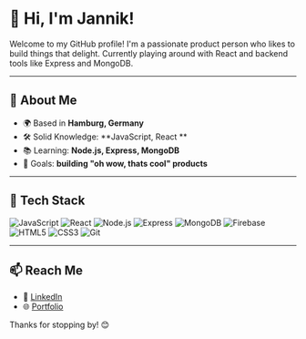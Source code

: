 # 👋 Hi, I'm Jannik!

Welcome to my GitHub profile! I'm a passionate product person who likes to build things that delight. Currently playing around with React and backend tools like Express and MongoDB. 

---

## 🚀 About Me

- 🌍 Based in **Hamburg, Germany**
- 🛠 Solid Knowledge: **JavaScript, React **
- 📚 Learning: **Node.js, Express, MongoDB**
- 🎯 Goals: **building "oh wow, thats cool" products**


---

## 🧰 Tech Stack

![JavaScript](https://img.shields.io/badge/JavaScript-474747?style=flat&logo=javascript&logoColor=F7DF1E)
![React](https://img.shields.io/badge/React-505050?style=flat&logo=react&logoColor=61DAFB)
![Node.js](https://img.shields.io/badge/Node.js-474747?style=flat&logo=node.js&logoColor=339933)
![Express](https://img.shields.io/badge/Express-505050?style=flat&logo=express&logoColor=white)
![MongoDB](https://img.shields.io/badge/MongoDB-474747?style=flat&logo=mongodb&logoColor=47A248)
![Firebase](https://img.shields.io/badge/Supabase-505050?style=flat&logo=firebase&logoColor=FFCA28)
![HTML5](https://img.shields.io/badge/HTML5-474747?style=flat&logo=html5&logoColor=E34F26)
![CSS3](https://img.shields.io/badge/CSS3-505050?style=flat&logo=css3&logoColor=1572B6)
![Git](https://img.shields.io/badge/Git-474747?style=flat&logo=git&logoColor=F05032)


---


## 📫 Reach Me


- 💼 [LinkedIn](https://www.linkedin.com/in/jannik-strohbeck-044707130/)
- 🌐 [Portfolio](https://your-website.com)


Thanks for stopping by! 😊
